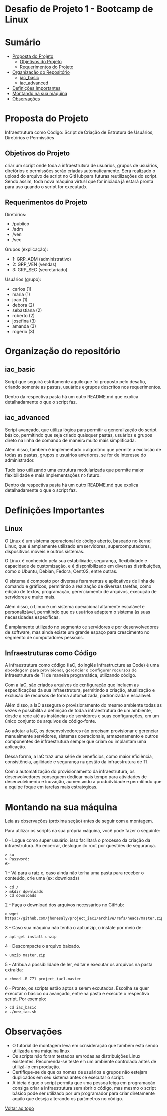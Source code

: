 # Desafio de Projeto 1 - Bootcamp de Linux

# Sumário

- [Proposta do Projeto](#Proposta-do-Projeto)
    - [Objetivos do Projeto](#Objetivos-do-Projeto)
    - [Requerimentos do Projeto](#Requerimentos-do-Projeto)
- [Organização do Repositório](#organização-do-repositório)
    - [iac_basic](#iac_basic)
    - [iac_advanced](#iac_advanced)
- [Definições Importantes](#Definições-Importantes)
- [Montando na sua máquina](#Montando-na-sua-Máquina)
- [Observações](#Observações)


# Proposta do Projeto

Infraestrutura como Código: Script de Criação de Estrutura de Usuários, Diretórios e Permissões

## Objetivos do Projeto

criar um script onde toda a infraestrutura de usuários, grupos de usuários, diretórios e permissões serão criadas automaticamente. Será realizado o upload do arquivo de script no GitHub para futuras reutilizações do script. Sendo assim, toda nova máquina virtual que for iniciada já estará pronta para uso quando o script for executado.

## Requerimentos do Projeto

Diretórios:

- /publico
- /adm
- /ven
- /sec

Grupos (explicação):

- 1: GRP_ADM (administrativo)
- 2: GRP_VEN (vendas)
- 3: GRP_SEC (secretariado)

Usuários (grupo):

- carlos (1)
- maria (1)
- joao (1)
- debora (2)
- sebastiana (2)
- roberto (2)
- josefina (3)
- amanda (3)
- rogerio (3)


# Organização do repositório

## iac_basic

Script que seguirá estritamente aquilo que foi proposto pelo desafio, criando somente as pastas, usuários e grupos descritos nos requerimentos. 

Dentro da respectiva pasta há um outro README.md que explica detalhadamente o que o script faz.

## iac_advanced

Script avançado, que utiliza lógica para permitir a generalização do script básico, permitindo que seja criado quaisquer pastas, usuários e grupos direto na linha de comando de maneira muito mais simplificada. 

Além disso, também é implementado o algoritmo que permite a exclusão de todas as pastas, grupos e usuários anteriores, se for de interesse do administrador. 

Tudo isso utilizando uma estrutura modularizada que permite maior flexibilidade e mais implementações no futuro.

Dentro da respectiva pasta há um outro README.md que explica detalhadamente o que o script faz.


# Definições Importantes

## Linux

O Linux é um sistema operacional de código aberto, baseado no kernel Linux, que é amplamente utilizado em servidores, supercomputadores, dispositivos móveis e outros sistemas. 

O Linux é conhecido pela sua estabilidade, segurança, flexibilidade e capacidade de customização, e é disponibilizado em diversas distribuições, como o Ubuntu, Debian, Fedora, CentOS, entre outras. 

O sistema é composto por diversas ferramentas e aplicativos de linha de comando e gráficos, permitindo a realização de diversas tarefas, como edição de textos, programação, gerenciamento de arquivos, execução de servidores e muito mais. 

Além disso, o Linux é um sistema operacional altamente escalável e personalizável, permitindo que os usuários adaptem o sistema às suas necessidades específicas.

É amplamente utilizado no segmento de servidores e por desenvolvedores de software, mas ainda existe um grande espaço para crescimento no segmento de computadores pessoais. 


## Infraestruturas como Código

A infraestrutura como código (IaC, do inglês Infrastructure as Code) é uma abordagem para provisionar, gerenciar e configurar recursos de infraestrutura de TI de maneira programática, utilizando código. 

Com a IaC, são criados arquivos de configuração que incluem as especificações da sua infraestrutura, permitindo a criação, atualização e exclusão de recursos de forma automatizada, padronizada e escalável. 

Além disso, a IaC assegura o provisionamento do mesmo ambiente todas as vezes e possibilita a definição de toda a infraestrutura de um ambiente, desde a rede até as instâncias de servidores e suas configurações, em um único conjunto de arquivos de código-fonte.

Ao adotar a IaC, os desenvolvedores não precisam provisionar e gerenciar manualmente servidores, sistemas operacionais, armazenamento e outros componentes de infraestrutura sempre que criam ou implantam uma aplicação. 

Dessa forma, a IaC traz uma série de benefícios, como maior eficiência, consistência, agilidade e segurança na gestão da infraestrutura de TI. 

Com a automatização do provisionamento da infraestrutura, os desenvolvedores conseguem dedicar mais tempo para atividades de desenvolvimento e inovação, aumentando a produtividade e permitindo que a equipe foque em tarefas mais estratégicas.


# Montando na sua máquina

Leia as observações (próxima seção) antes de seguir com a montagem.

Para utilizar os scripts na sua própria máquina, você pode fazer o seguinte:

0 - Logue como super usuário, isso facilitará o processo da criação da infraestrutura. Ao encerrar, deslogue do root por questões de segurança.

    > su
    > Password:
    #> 

1 - Vá para a raiz e, caso ainda não tenha uma pasta para receber o conteúdo, crie uma (ex: downloads)

    > cd /
    > mkdir downloads
    > cd downloads

2 - Faça o download dos arquivos necessários no GitHub:

    > wget https://github.com/jhonesaly/project_iac1/archive/refs/heads/master.zip

3 - Caso sua máquina não tenha o apt unzip, o instale por meio de:

    > apt-get install unzip

4 - Descompacte o arquivo baixado.

    > unzip master.zip

5 - Atribua a possibilidade de ler, editar e executar os arquivos na pasta extraída:

    > chmod -R 771 project_iac1-master

6 - Pronto, os scripts estão aptos a serem excutados. Escolha se quer executar o básico ou avançado, entre na pasta e execute o respectivo script. Por exemplo:

    > cd iac_basic
    > ./new_iac.sh


# Observações

- O tutorial de montagem leva em consideração que também está sendo utilizada uma máquina linux
- Os scripts não foram testados em todas as distribuições Linux existentes. Recomenda-se teste em um ambiente controlado antes de utilizá-lo em produção.
- Certifique-se de que os nomes de usuários e grupos não estejam duplicados em seu sistema antes de executar o script.
- A ideia é que o script permita que uma pessoa leiga em programação consiga criar a infraestrutura sem abrir o código, mas mesmo o script básico pode ser utilizado por um programador para criar diretamente aquilo que deseja alterando os parâmetros no código.


[Voltar ao topo](#sumário)